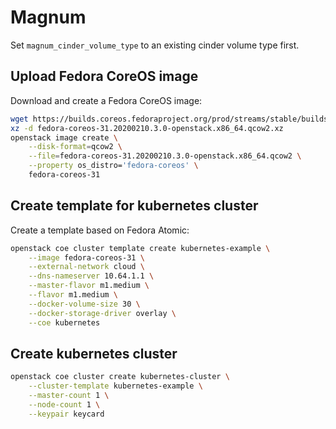 # Magnum

Set `magnum_cinder_volume_type` to an existing cinder volume type first. 

## Upload Fedora CoreOS image

Download and create a Fedora CoreOS image:
```sh
wget https://builds.coreos.fedoraproject.org/prod/streams/stable/builds/31.20200210.3.0/x86_64/fedora-coreos-31.20200210.3.0-openstack.x86_64.qcow2.xz
xz -d fedora-coreos-31.20200210.3.0-openstack.x86_64.qcow2.xz
openstack image create \
    --disk-format=qcow2 \
    --file=fedora-coreos-31.20200210.3.0-openstack.x86_64.qcow2 \
    --property os_distro='fedora-coreos' \
    fedora-coreos-31
```

## Create template for kubernetes cluster

Create a template based on Fedora Atomic:
```sh
openstack coe cluster template create kubernetes-example \
    --image fedora-coreos-31 \
    --external-network cloud \
    --dns-nameserver 10.64.1.1 \
    --master-flavor m1.medium \
    --flavor m1.medium \
    --docker-volume-size 30 \
    --docker-storage-driver overlay \
    --coe kubernetes
```

## Create kubernetes cluster

```sh
openstack coe cluster create kubernetes-cluster \
    --cluster-template kubernetes-example \
    --master-count 1 \
    --node-count 1 \
    --keypair keycard
```
